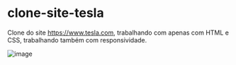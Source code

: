 # clone-site-tesla
Clone do site https://www.tesla.com, trabalhando com apenas com HTML  e CSS, trabalhando também com responsividade.

![image](https://user-images.githubusercontent.com/42612444/120239744-57619400-c235-11eb-9cd8-9acf1f5d505d.png)
